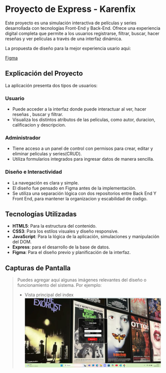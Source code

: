 # Proyecto de Express - Karenfix

Este proyecto es una simulación interactiva de películas y series desarrollada con tecnologías Front-End y Back-End. Ofrece una experiencia digital completa que permite a los usuarios registrarse, filtrar, buscar, hacer reseñas y ver películas a través de una interfaz dinámica.

La propuesta de diseño para la mejor experiencia usario aquì:

[Figma](https://www.figma.com/design/syma0ZNPnsJna3Be3dYPQs/Untitled?node-id=0-1&t=leVwK794CGF3GAWD-0)

## Explicación del Proyecto

La aplicación presenta dos tipos de usuarios:

### Usuario
- Puede acceder a la interfaz donde puede interactuar al ver, hacer reseñas , buscar y filtrar.
- Visualiza los distintos atributos de las peliculas, como autor, duracion, calificacion y descripcion.


###  Administrador
- Tiene acceso a un panel de control con permisos para crear, editar y eliminar peliculas y series(CRUD).
- Utiliza formularios integrados para ingresar datos de manera sencilla.

### Diseño e Interactividad
- La navegación es clara y simple.
- El diseño fue pensado en Figma antes de la implementación.
- Se utiliza una separación lógica con dos repositorios entre Back End Y Front End, para mantener la organizacion y escabilidad de codigo.

## Tecnologías Utilizadas

- **HTML5**: Para la estructura del contenido.
- **CSS3**: Para los estilos visuales y diseño responsive.
- **JavaScript**: Para la lógica de la aplicación, simulaciones y manipulación del DOM.
- **Express**: para el desarrollo de la base de datos.
- **Figma**: Para el diseño previo y planificación de la interfaz.

## Capturas de Pantalla

> Puedes agregar aquí algunas imágenes relevantes del diseño o funcionamiento del sistema. Por ejemplo:
> - Vista principal del index
![image](/STORAGE/login.png)

